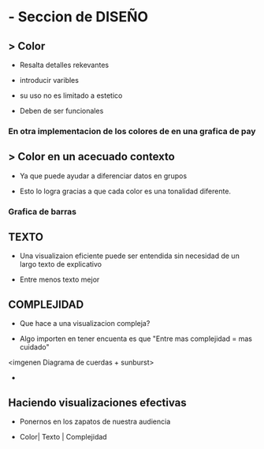 # - Seccion de DISEÑO

## > Color 

- Resalta detalles rekevantes

- introducir varibles 

- su uso no es limitado a estetico

- Deben de ser funcionales 

<importacion de imagen de mapa de colore>

### En otra implementacion de los colores de en una grafica de pay

<importacion de imagen de grafica de pay de colore>

## > Color en un acecuado contexto 

- Ya que puede ayudar a diferenciar datos en grupos

- Esto lo logra gracias a que cada color es una tonalidad diferente.

### Grafica de barras 


## TEXTO

- Una visualizaion eficiente puede ser entendida sin necesidad de un largo texto de explicativo

- Entre menos texto mejor

<importacion de imagen de mucho texto en grafico>


## COMPLEJIDAD

- Que hace a una visualizacion compleja? 

<importacion de imagen de muchos elemento de en un solo digrama>

-  Algo importen en tener encuenta es que "Entre mas complejidad = mas cuidado"

<imgenen Diagrama de cuerdas + sunburst>

-

<imagen Diagrama de pie>

## Haciendo visualizaciones efectivas 

- Ponernos en los zapatos de nuestra audiencia

- Color| Texto | Complejidad
